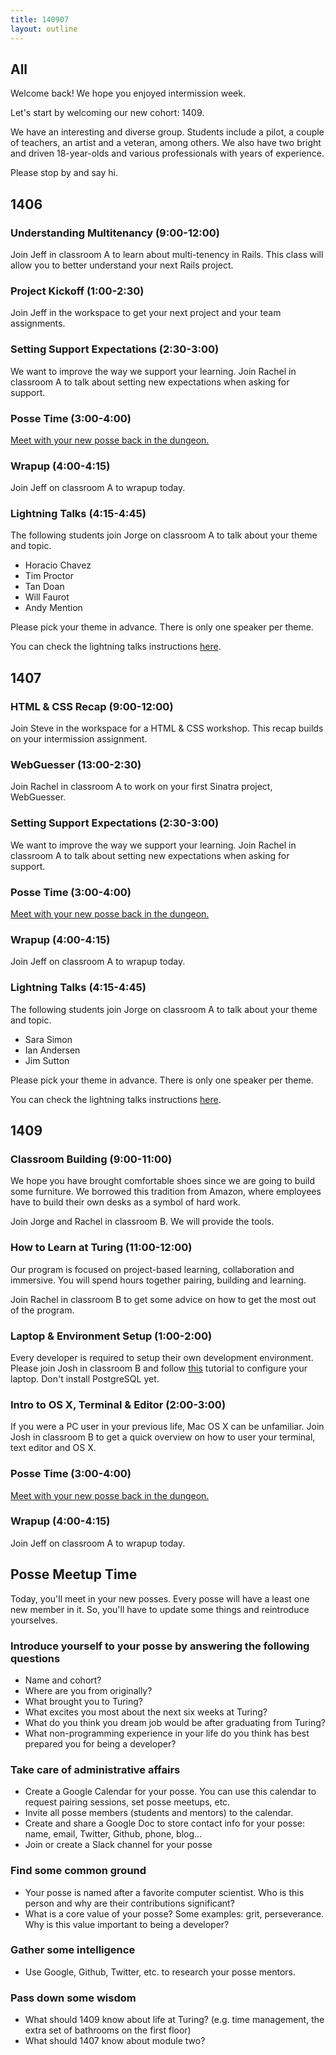 ```yaml
---
title: 140907
layout: outline
---
```


## All

Welcome back! We hope you enjoyed intermission week.

Let's start by welcoming our new cohort: 1409.

We have an interesting and diverse group. Students include a pilot, a couple of teachers, an artist and a veteran, among others. We also have two bright and driven 18-year-olds and various professionals with years of experience.

Please stop by and say hi.

## 1406

### Understanding Multitenancy (9:00-12:00)

Join Jeff in classroom A to learn about multi-tenency in Rails. This class will allow you to better understand your next Rails project.

### Project Kickoff (1:00-2:30)

Join Jeff in the workspace to get your next project and your team assignments.

### Setting Support Expectations (2:30-3:00)

We want to improve the way we support your learning. Join Rachel in classroom A to talk about setting new expectations when asking for support.

### Posse Time (3:00-4:00)

[Meet with your new posse back in the dungeon.][posse]

### Wrapup (4:00-4:15)

Join Jeff on classroom A to wrapup today.

### Lightning Talks (4:15-4:45)

The following students join Jorge on classroom A to talk about your theme and topic.

* Horacio Chavez
* Tim Proctor
* Tan Doan
* Will Faurot
* Andy Mention

Please pick your theme in advance. There is only one speaker per theme.

You can check the lightning talks instructions [here](https://github.com/turingschool/lightning_talks).

## 1407

### HTML & CSS Recap (9:00-12:00)

Join Steve in the workspace for a HTML & CSS workshop. This recap builds on your intermission assignment.

### WebGuesser (13:00-2:30)

Join Rachel in classroom A to work on your first Sinatra project, WebGuesser.

### Setting Support Expectations (2:30-3:00)

We want to improve the way we support your learning. Join Rachel in classroom A to talk about setting new expectations when asking for support.

### Posse Time (3:00-4:00)

[Meet with your new posse back in the dungeon.][posse]

### Wrapup (4:00-4:15)

Join Jeff on classroom A to wrapup today.

### Lightning Talks (4:15-4:45)

The following students join Jorge on classroom A to talk about your theme and topic.

* Sara Simon
* Ian Andersen
* Jim Sutton

Please pick your theme in advance. There is only one speaker per theme.

You can check the lightning talks instructions [here](https://github.com/turingschool/lightning_talks).

## 1409

### Classroom Building (9:00-11:00)

We hope you have brought comfortable shoes since we are going to build some furniture. We borrowed this tradition from Amazon, where employees have to build their own desks as a symbol of hard work.

Join Jorge and Rachel in classroom B. We will provide the tools.

### How to Learn at Turing (11:00-12:00)

Our program is focused on project-based learning, collaboration and immersive. You will spend hours together pairing, building and learning.

Join Rachel in classroom B to get some advice on how to get the most out of the program.

### Laptop & Environment Setup (1:00-2:00)

Every developer is required to setup their own development environment. Please join Josh in classroom B and follow [this](http://tutorials.jumpstartlab.com/topics/environment/environment.html) tutorial to configure your laptop. Don't install PostgreSQL yet.

### Intro to OS X, Terminal & Editor (2:00-3:00)

If you were a PC user in your previous life, Mac OS X can be unfamiliar. Join Josh in classroom B to get a quick overview on how to user your terminal, text editor and OS X.

### Posse Time (3:00-4:00)

[Meet with your new posse back in the dungeon.][posse]

### Wrapup (4:00-4:15)

Join Jeff on classroom A to wrapup today.

## Posse Meetup Time

Today, you'll meet in your new posses. Every posse will have a least one new member in it. So, you'll have to update some things and reintroduce yourselves.

### Introduce yourself to your posse by answering the following questions

  * Name and cohort?
  * Where are you from originally?
  * What brought you to Turing?
  * What excites you most about the next six weeks at Turing?
  * What do you think you dream job would be after graduating from Turing?
  * What non-programming experience in your life do you think has best prepared you for being a developer?

### Take care of administrative affairs

  * Create a Google Calendar for your posse. You can use this calendar to request pairing sessions, set posse meetups, etc.
  * Invite all posse members (students and mentors) to the calendar.
  * Create and share a Google Doc to store contact info for your posse: name, email, Twitter, Github, phone, blog…
  * Join or create a Slack channel for your posse

### Find some common ground

  * Your posse is named after a favorite computer scientist. Who is this person and why are their contributions significant?
  * What is a core value of your posse? Some examples: grit, perseverance. Why is this value important to being a developer?

### Gather some intelligence

  * Use Google, Github, Twitter, etc. to research your posse mentors.

### Pass down some wisdom

  * What should 1409 know about life at Turing? (e.g. time management, the extra set of bathrooms on the first floor)
  * What should 1407 know about module two?

[posse]: #posse-meetup-time
